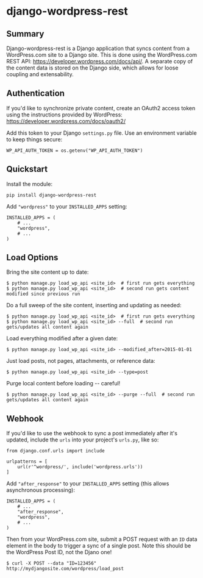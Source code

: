# django-wordpress-rest



## Summary

Django-wordpress-rest is a Django application that syncs content from a WordPress.com site to a Django site.
This is done using the WordPress.com REST API: https://developer.wordpress.com/docs/api/.
A separate copy of the content data is stored on the Django side, which allows for loose coupling and extensability.


## Authentication

If you'd like to synchronize private content, create an OAuth2 access token using the instructions provided by WordPress:
https://developer.wordpress.com/docs/oauth2/

Add this token to your Django `settings.py` file. Use an environment variable to keep things secure:

    WP_API_AUTH_TOKEN = os.getenv("WP_API_AUTH_TOKEN")


## Quickstart

Install the module:

    pip install django-wordpress-rest

Add `"wordpress"` to your `INSTALLED_APPS` setting:

    INSTALLED_APPS = (
        # ...
        "wordpress",
        # ...
    )


## Load Options

Bring the site content up to date:

    $ python manage.py load_wp_api <site_id>  # first run gets everything
    $ python manage.py load_wp_api <site_id>  # second run gets content modified since previous run

Do a full sweep of the site content, inserting and updating as needed:

    $ python manage.py load_wp_api <site_id>  # first run gets everything
    $ python manage.py load_wp_api <site_id> --full  # second run gets/updates all content again

Load everything modified after a given date:

    $ python manage.py load_wp_api <site_id> --modified_after=2015-01-01

Just load posts, not pages, attachments, or reference data:

    $ python manage.py load_wp_api <site_id> --type=post

Purge local content before loading -- careful!

    $ python manage.py load_wp_api <site_id> --purge --full  # second run gets/updates all content again


## Webhook

If you'd like to use the webhook to sync a post immediately after it's updated, include the `urls` into your project's `urls.py`, like so:

    from django.conf.urls import include

    urlpatterns = [
        url(r'^wordpress/', include('wordpress.urls'))
    ]


Add `"after_response"` to your `INSTALLED_APPS` setting (this allows asynchronous processing):

    INSTALLED_APPS = (
        # ...
        "after_response",
        "wordpress",
        # ...
    )

Then from your WordPress.com site, submit a POST request with an `ID` data element in the body to trigger a sync of a single post. Note this should be the WordPress Post ID, not the Djano one!

    $ curl -X POST --data "ID=123456" http://mydjangosite.com/wordpress/load_post
    


